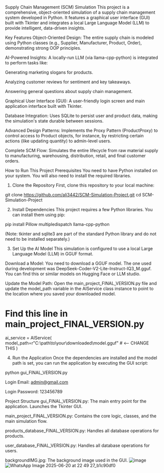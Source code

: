 Supply Chain Management (SCM) Simulation
This project is a comprehensive, object-oriented simulation of a supply chain management system developed in Python. It features a graphical user interface (GUI) built with Tkinter and integrates a local Large Language Model (LLM) to provide intelligent, data-driven insights.

Key Features
Object-Oriented Design: The entire supply chain is modeled using Python classes (e.g., Supplier, Manufacturer, Product, Order), demonstrating strong OOP principles.

AI-Powered Insights: A locally-run LLM (via llama-cpp-python) is integrated to perform tasks like:

Generating marketing slogans for products.

Analyzing customer reviews for sentiment and key takeaways.

Answering general questions about supply chain management.

Graphical User Interface (GUI): A user-friendly login screen and main application interface built with Tkinter.

Database Integration: Uses SQLite to persist user and product data, making the simulation's state durable between sessions.

Advanced Design Patterns: Implements the Proxy Pattern (ProductProxy) to control access to Product objects, for instance, by restricting certain actions (like updating quantity) to admin-level users.

Complete SCM Flow: Simulates the entire lifecycle from raw material supply to manufacturing, warehousing, distribution, retail, and final customer orders.

How to Run This Project
Prerequisites
You need to have Python installed on your system. You will also need to install the required libraries.

1. Clone the Repository
First, clone this repository to your local machine:

git clone https://github.com/ali3442/SCM-Simulation-Project.git
cd SCM-Simulation-Project

2. Install Dependencies
This project requires a few Python libraries. You can install them using pip:

pip install Pillow multipledispatch llama-cpp-python

(Note: tkinter and sqlite3 are part of the standard Python library and do not need to be installed separately.)

3. Set Up the AI Model
This simulation is configured to use a local Large Language Model (LLM) in GGUF format.

Download a Model: You need to download a GGUF model. The one used during development was DeepSeek-Coder-V2-Lite-Instruct-IQ3_M.gguf. You can find this or similar models on Hugging Face or LLM studio.

Update the Model Path: Open the main_project_FINAL_VERSION.py file and update the model_path variable in the AIService class instance to point to the location where you saved your downloaded model.

# Find this line in main_project_FINAL_VERSION.py
ai_service = AIService(
    model_path=r"C:\path\to\your\downloaded\model.gguf" # <-- CHANGE THIS
    )

4. Run the Application
Once the dependencies are installed and the model path is set, you can run the application by executing the GUI script:

python gui_FINAL_VERSION.py

Login Email: admin@gmail.com

Login Password: 123456789

Project Structure
gui_FINAL_VERSION.py: The main entry point for the application. Launches the Tkinter GUI.

main_project_FINAL_VERSION.py: Contains the core logic, classes, and the main simulation flow.

products_database_FINAL_VERSION.py: Handles all database operations for products.

user_database_FINAL_VERSION.py: Handles all database operations for users.

backgroundIMG.jpg: The background image used in the GUI.
![image](https://github.com/user-attachments/assets/638ce0e1-585b-42a2-a037-7b01fe9b4170)
![WhatsApp Image 2025-06-20 at 22 49 27_b1c90df0](https://github.com/user-attachments/assets/67ed18c1-a31f-42ad-826a-c7089b1bfca1)


